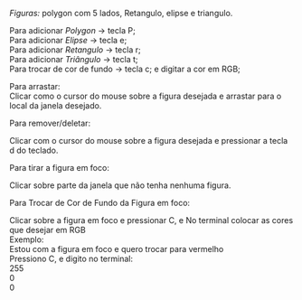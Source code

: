 <p><em>Figuras:</em> polygon com 5 lados, Retangulo, elipse e triangulo.</p>

<p>Para adicionar <em>Polygon</em> -> tecla P;</br>
Para adicionar <em>Elipse </em>  -> tecla e;</br>
Para adicionar <em>Retangulo</em> -> tecla r;</br>
Para adicionar <em>Triângulo</em> -> tecla t;</br>
Para trocar de cor de fundo  -> tecla c; e digitar a cor em RGB;</br>
</p>
<p>
Para arrastar:</br>
Clicar como o cursor do mouse sobre a figura desejada e arrastar para o local da janela desejado.
<p>
Para remover/deletar:

Clicar com o cursor do mouse sobre a figura desejada e pressionar a tecla d do teclado.

Para tirar a figura em foco:

Clicar sobre parte da janela que não tenha nenhuma figura.
  
Para Trocar de Cor de Fundo da Figura em foco:
  
Clicar sobre a figura em foco e pressionar C, e No terminal colocar as cores que desejar em RGB</br>
Exemplo:</br>
Estou com a figura em foco e quero trocar para vermelho </br>
Pressiono C, e digito no terminal: </br>
255 </br>
0 </br>
0 </br>







